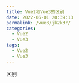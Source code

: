 ```yaml
---
title: Vue2和Vue3的区别
date: 2022-06-01 20:39:13
permalink: /vue3/jk2k3r/
categories:
  - Vue2
  - Vue3
tags:
  - Vue2
  - Vue3
---
```


区别
